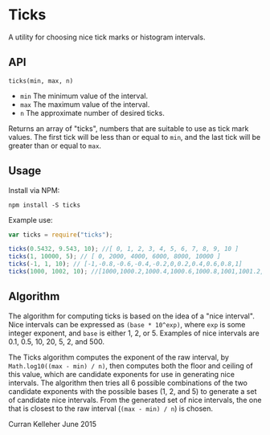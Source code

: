 # Ticks
A utility for choosing nice tick marks or histogram intervals.

## API

`ticks(min, max, n)`

 * `min` The minimum value of the interval.
 * `max` The maximum value of the interval.
 * `n` The approximate number of desired ticks.

Returns an array of "ticks", numbers that are suitable to use as tick mark values. The first tick will be less than or equal to `min`, and the last tick will be greater than or equal to `max`.

## Usage

Install via NPM:

`npm install -S ticks`

Example use:

```javascript
var ticks = require("ticks");

ticks(0.5432, 9.543, 10); //[ 0, 1, 2, 3, 4, 5, 6, 7, 8, 9, 10 ]
ticks(1, 10000, 5); // [ 0, 2000, 4000, 6000, 8000, 10000 ]
ticks(-1, 1, 10); // [-1,-0.8,-0.6,-0.4,-0.2,0,0.2,0.4,0.6,0.8,1]
ticks(1000, 1002, 10); //[1000,1000.2,1000.4,1000.6,1000.8,1001,1001.2,1001.4,1001.6,1001.8,1002]
```

## Algorithm
The algorithm for computing ticks is based on the idea of a "nice interval". Nice intervals can be expressed as `(base * 10^exp)`, where `exp` is some integer exponent, and `base` is either 1, 2, or 5. Examples of nice intervals are 0.1, 0.5, 10, 20, 5, 2, and 500.

The Ticks algorithm computes the exponent of the raw interval, by `Math.log10((max - min) / n)`, then computes both the floor and ceiling of this value, which are candidate exponents for use in generating nice intervals. The algorithm then tries all 6 possible combinations of the two candidate exponents with the possible bases (1, 2, and 5) to generate a set of candidate nice intervals. From the generated set of nice intervals, the one that is closest to the raw interval (`(max - min) / n`) is chosen.

Curran Kelleher June 2015

